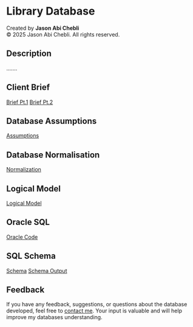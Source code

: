 # Library Database

Created by **Jason Abi Chebli**  
© 2025 Jason Abi Chebli. All rights reserved.

## Description
<div style="text-align: justify;"> ....... </div>

## Client Brief
[Brief Pt.1](https://github.com/jabichebli/libraryDatabase/blob/main/Brief%20pt.1.pdf)
[Brief Pt.2](https://github.com/jabichebli/libraryDatabase/blob/main/Brief%20pt.2.pdf)

## Database Assumptions
[Assumptions](https://github.com/jabichebli/libraryDatabase/blob/main/rcl_assumptions.pdf)

## Database Normalisation
[Normalization](https://github.com/jabichebli/libraryDatabase/blob/main/rcl_normalisation.pdf)

## Logical Model
[Logical Model](https://github.com/jabichebli/libraryDatabase/blob/main/rcl_logical.pdf)

## Oracle SQL
[Oracle Code](https://github.com/jabichebli/libraryDatabase/blob/main/rcl_model.zip)

## SQL Schema
[Schema](https://github.com/jabichebli/libraryDatabase/blob/main/rcl_schema.sql)
[Schema Output](https://github.com/jabichebli/libraryDatabase/blob/main/rcl_schema_output.txt)

## Feedback
If you have any feedback, suggestions, or questions about the database developed, feel free to [contact me](https://jabichebli.github.io/jabichebli/contact.html). Your input is valuable and will help improve my databases understanding.
